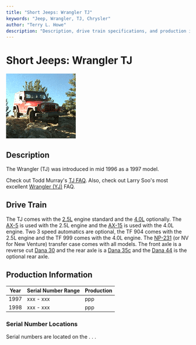 ```yaml
---
title: "Short Jeeps: Wrangler TJ"
keywords: "Jeep, Wrangler, TJ, Chrysler"
author: "Terry L. Howe"
description: "Description, drive train specifications, and production information for the Jeep Wrangler TJ"
---
```


# Short Jeeps: Wrangler TJ

[![Scott Parker's TJ on the Spring Creek Trail](/images/parkerst.gif)](/images/parkers.gif)

## Description

The Wrangler (TJ) was introduced in mid 1996 as a 1997 model.

Check out Todd Murray's [
TJ FAQ](http://www.visi.com/~tam/tjfaq.html).
Also, check out Larry Soo's most excellent
[Wrangler
(YJ)](http://www.bc4x4.com/faqs/yj.asp) FAQ.

## Drive Train

The TJ comes with the
[2.5L](/engine/amc150.html)
engine standard and the
[4.0L](/engine/amc242.html)
optionally.
The [AX-5](/trans/ax5.html) is used with the 2.5L engine
and the [AX-15](/trans/ax15.html) is used with the 4.0L
engine.  Two 3 speed automatics are optional, the TF 904 comes with
the 2.5L engine and the TF 999 comes with the 4.0L engine.  The
[NP-231](/xfer/np231.html) (or NV for New Venture) transfer
case comes with all models.
The front axle is a reverse cut [Dana 30](/axle/d30.html)
and the rear axle is a [Dana 35c](/axle/d35c.html) and
the [Dana 44](/axle/d44.html) is the optional rear axle.

## Production Information

| Year | Serial Number Range | Production |
| --- | --- | --- |
| 1997 | xxx - xxx | ppp |
| 1998 | xxx - xxx | ppp |

### Serial Number Locations

Serial numbers are located on the . . .
